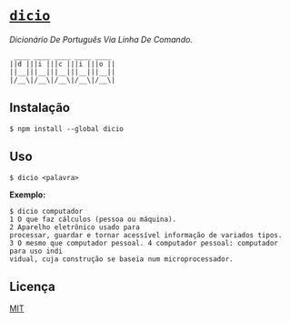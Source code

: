 # [`dicio`](http://npm.im/dicio)

*Dicionário De Português Via Linha De Comando.*

```
 ____ ____ ____ ____ ____ 
||d |||i |||c |||i |||o ||
||__|||__|||__|||__|||__||
|/__\|/__\|/__\|/__\|/__\|
```

## Instalação

```
$ npm install --global dicio
```

## Uso

```
$ dicio <palavra>
```

 **Exemplo:**

```
$ dicio computador
1 O que faz cálculos (pessoa ou máquina). 
2 Aparelho eletrônico usado para
processar, guardar e tornar acessível informação de variados tipos. 
3 O mesmo que computador pessoal. 4 computador pessoal: computador para uso indi
vidual, cuja construção se baseia num microprocessador.
```

## Licença

[MIT](http://theuves.mit-license.org/)
